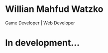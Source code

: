 <!-- About me -->
<h1>Willian Mahfud Watzko</h1>


<p>Game Developer | Web Developer</p>

<!-- Engines -->

<!-- Languages -->

<!-- Technologies -->

<h1>In development...</h1>

